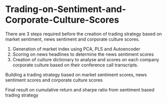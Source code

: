 # Trading-on-Sentiment-and-Corporate-Culture-Scores
There are 3 steps required before the creation of trading strategy based on market sentiment, news sentiment and corporate culture scores. 
1. Generation of market index using PCA, PLS and Autoencoder
2. Scoring on news headlines to determine the news sentiment scores
3. Creation of culture dictionary to analyse and scores on each company corporate culture based on their conference call transcripts. 
 
Building a trading strategy based on market sentiment scores, news sentiment scores and corporate culture scores

Final result on cumulative return and sharpe ratio from sentiment based trading strategy
